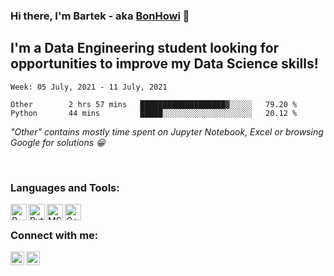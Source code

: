 ### Hi there, I'm Bartek - aka [BonHowi][linkedin] 👋


## I'm a Data Engineering student looking for opportunities to improve my Data Science skills!



<!--START_SECTION:waka-->
```text
Week: 05 July, 2021 - 11 July, 2021

Other        2 hrs 57 mins   ███████████████████▓░░░░░   79.20 % 
Python       44 mins         █████░░░░░░░░░░░░░░░░░░░░   20.12 % 
```
<!--END_SECTION:waka-->
*"Other" contains mostly time spent on Jupyter Notebook, Excel or browsing Google for solutions :grin:*

<br />

### Languages and Tools:

[<img align="left" alt="R" width="26px" src="https://upload.wikimedia.org/wikipedia/commons/thumb/1/1b/R_logo.svg/1280px-R_logo.svg.png" />][linkedin]
[<img align="left" alt="Python" width="26px" src="https://www.marinedatascience.co/img/software/logo_python.png" />][linkedin]
[<img align="left" alt="MSSQL" width="26px" src="https://user-images.githubusercontent.com/4249331/52232852-e2c4f780-28bd-11e9-835d-1e3cf3e43888.png" />][linkedin]
[<img align="left" alt="C++" width="26px" src="https://i.pinimg.com/originals/99/f8/87/99f887833c475448723d3c9ac16c179b.png" />][linkedin]

<br />

### Connect with me:

[<img align="left" alt="codeSTACKr | LinkedIn" width="22px" src="https://cdn.jsdelivr.net/npm/simple-icons@v3/icons/linkedin.svg" />][linkedin]
[<img align="left" alt="codeSTACKr | Instagram" width="22px" src="https://cdn.jsdelivr.net/npm/simple-icons@v3/icons/instagram.svg" />][instagram]

<br />
<br />



[instagram]: https://www.instagram.com/bonhowi/
[linkedin]: https://www.linkedin.com/in/bartoszadamiec/

